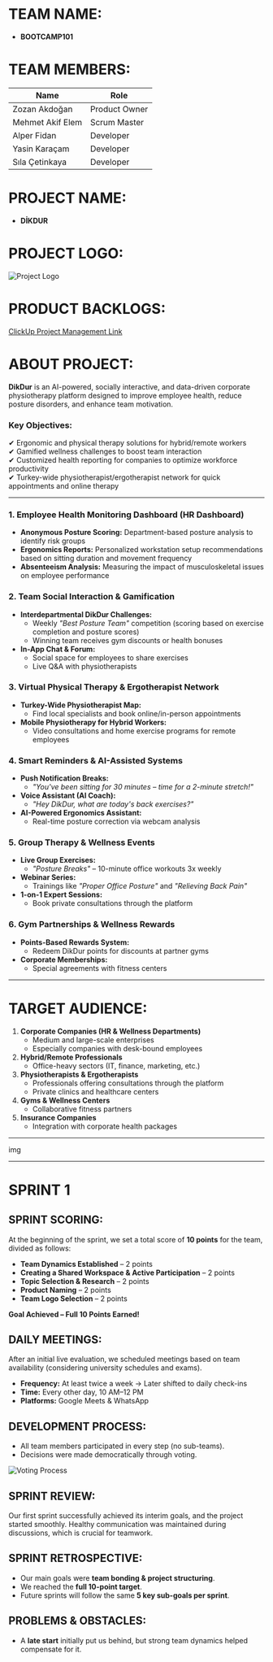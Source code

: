 # **TEAM NAME:**  
- **BOOTCAMP101**  

# **TEAM MEMBERS:**

| Name            | Role           |
|-----------------|----------------|
| Zozan Akdoğan   | Product Owner  |
| Mehmet Akif Elem| Scrum Master   |
| Alper Fidan     | Developer      |
| Yasin Karaçam   | Developer      |
| Sıla Çetinkaya  | Developer      |


# **PROJECT NAME:**  
- **DİKDUR**  

# **PROJECT LOGO:**  
![Project Logo](IMG)  

# **PRODUCT BACKLOGS:**  
[ClickUp Project Management Link](https://app.clickup.com/90151335937/teams-pulse/teams/87c62019-1743-4061-b463-7428f01685da/overview)  

# **ABOUT PROJECT:**  
**DikDur** is an AI-powered, socially interactive, and data-driven corporate physiotherapy platform designed to improve employee health, reduce posture disorders, and enhance team motivation.  

### **Key Objectives:**  
✔ Ergonomic and physical therapy solutions for hybrid/remote workers  
✔ Gamified wellness challenges to boost team interaction  
✔ Customized health reporting for companies to optimize workforce productivity  
✔ Turkey-wide physiotherapist/ergotherapist network for quick appointments and online therapy  

---

### **1. Employee Health Monitoring Dashboard (HR Dashboard)**  
- **Anonymous Posture Scoring:** Department-based posture analysis to identify risk groups  
- **Ergonomics Reports:** Personalized workstation setup recommendations based on sitting duration and movement frequency  
- **Absenteeism Analysis:** Measuring the impact of musculoskeletal issues on employee performance  

### **2. Team Social Interaction & Gamification**  
- **Interdepartmental DikDur Challenges:**  
  - Weekly *"Best Posture Team"* competition (scoring based on exercise completion and posture scores)  
  - Winning team receives gym discounts or health bonuses  
- **In-App Chat & Forum:**  
  - Social space for employees to share exercises  
  - Live Q&A with physiotherapists  

### **3. Virtual Physical Therapy & Ergotherapist Network**  
- **Turkey-Wide Physiotherapist Map:**  
  - Find local specialists and book online/in-person appointments  
- **Mobile Physiotherapy for Hybrid Workers:**  
  - Video consultations and home exercise programs for remote employees  

### **4. Smart Reminders & AI-Assisted Systems**  
- **Push Notification Breaks:**  
  - *"You've been sitting for 30 minutes – time for a 2-minute stretch!"*  
- **Voice Assistant (AI Coach):**  
  - *"Hey DikDur, what are today's back exercises?"*  
- **AI-Powered Ergonomics Assistant:**  
  - Real-time posture correction via webcam analysis  

### **5. Group Therapy & Wellness Events**  
- **Live Group Exercises:**  
  - *"Posture Breaks"* – 10-minute office workouts 3x weekly  
- **Webinar Series:**  
  - Trainings like *"Proper Office Posture"* and *"Relieving Back Pain"*  
- **1-on-1 Expert Sessions:**  
  - Book private consultations through the platform  

### **6. Gym Partnerships & Wellness Rewards**  
- **Points-Based Rewards System:**  
  - Redeem DikDur points for discounts at partner gyms  
- **Corporate Memberships:**  
  - Special agreements with fitness centers  

---

# **TARGET AUDIENCE:**  
1. **Corporate Companies (HR & Wellness Departments)**  
   - Medium and large-scale enterprises  
   - Especially companies with desk-bound employees  
2. **Hybrid/Remote Professionals**  
   - Office-heavy sectors (IT, finance, marketing, etc.)  
3. **Physiotherapists & Ergotherapists**  
   - Professionals offering consultations through the platform  
   - Private clinics and healthcare centers  
4. **Gyms & Wellness Centers**  
   - Collaborative fitness partners  
5. **Insurance Companies**  
   - Integration with corporate health packages  

---

  img

---

# **SPRINT 1**  

## **SPRINT SCORING:**  
At the beginning of the sprint, we set a total score of **10 points** for the team, divided as follows:  
- **Team Dynamics Established** – 2 points  
- **Creating a Shared Workspace & Active Participation** – 2 points  
- **Topic Selection & Research** – 2 points  
- **Product Naming** – 2 points  
- **Team Logo Selection** – 2 points  

**Goal Achieved – Full 10 Points Earned!**  

## **DAILY MEETINGS:**  
After an initial live evaluation, we scheduled meetings based on team availability (considering university schedules and exams).  
- **Frequency:** At least twice a week → Later shifted to daily check-ins  
- **Time:** Every other day, 10 AM–12 PM  
- **Platforms:** Google Meets & WhatsApp  

## **DEVELOPMENT PROCESS:**  
- All team members participated in every step (no sub-teams).  
- Decisions were made democratically through voting.  

![Voting Process](IMG)  

## **SPRINT REVIEW:**  
Our first sprint successfully achieved its interim goals, and the project started smoothly. Healthy communication was maintained during discussions, which is crucial for teamwork.  

## **SPRINT RETROSPECTIVE:**  
- Our main goals were **team bonding & project structuring**.  
- We reached the **full 10-point target**.  
- Future sprints will follow the same **5 key sub-goals per sprint**.  

## **PROBLEMS & OBSTACLES:**  
- A **late start** initially put us behind, but strong team dynamics helped compensate for it.  
